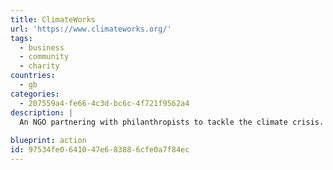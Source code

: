 ```yaml
---
title: ClimateWorks
url: 'https://www.climateworks.org/'
tags:
  - business
  - community
  - charity
countries:
  - gb
categories:
  - 207559a4-fe66-4c3d-bc6c-4f721f9562a4
description: |
  An NGO partnering with philanthropists to tackle the climate crisis. They seek to ensure investments have the maximum impact.
  
blueprint: action
id: 97534fe0-6410-47e6-8388-6cfe0a7f84ec
---
```

